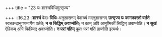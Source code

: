 +++
title = "23 यः शास्त्रविधिमुत्सृज्य"

+++
॥16.23॥**शास्त्रं** वेदाः **विधिः** अनुशासनम् वेदाख्यं मदनुशासनम्
**उत्सृज्य यः कामकारतो वर्तते** स्वच्छन्दानुगणमार्गेण वर्तते; **न स
सिद्धिम् अवाप्नोति;** न काम् अपि आमुष्मिकीं सिद्धिम् अवाप्नोति। **न
सुखं** ऐहिकम् अपि किञ्चिद् अवाप्नोति। **न परां गतिम्** कुतः परां गतिं
प्राप्नोति इत्यर्थः।
